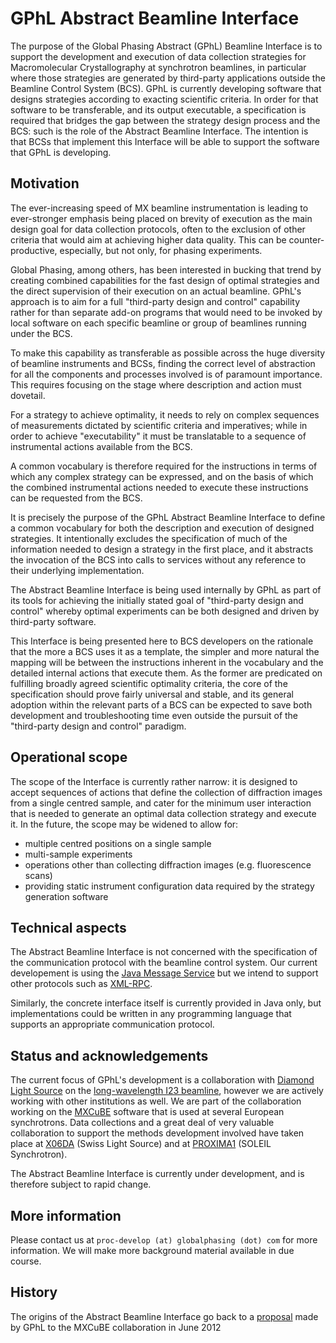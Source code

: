 
GPhL Abstract Beamline Interface
================================

The purpose of the Global Phasing Abstract (GPhL) Beamline Interface is to support
the development and execution of data collection strategies for Macromolecular
Crystallography at synchrotron beamlines, in particular where those strategies
are generated by third-party applications outside the Beamline Control System (BCS).
GPhL is currently developing software that designs strategies according to exacting
scientific criteria. In order for that software to be transferable, and its
output executable, a specification is required that bridges
the gap between the strategy design process and the BCS: such is the role
of the Abstract Beamline Interface. The intention is that BCSs that implement
this Interface will be able to support the software that GPhL is developing.

## Motivation

The ever-increasing speed of MX beamline instrumentation is leading to
ever-stronger emphasis being placed on brevity of execution as the
main design goal for data collection protocols, often to the exclusion
of other criteria that would aim at achieving higher data
quality. This can be counter-productive, especially, but not only, for
phasing experiments.

Global Phasing, among others, has been interested in bucking
that trend by creating combined capabilities for the fast design of
optimal strategies and the direct supervision of their execution on an
actual beamline. GPhL's approach is to aim for a full "third-party
design and control" capability rather for than separate add-on programs
that would need to be invoked by local software on each specific
beamline or group of beamlines running under the BCS.

To make this capability as transferable as possible across the huge
diversity of beamline instruments and BCSs, finding the correct
level of abstraction for all the components and processes involved is
of paramount importance. This requires focusing on the stage where
description and action must dovetail.

For a strategy to achieve optimality, it needs to rely on complex
sequences of measurements dictated by scientific criteria and
imperatives; while in order to achieve "executability" it must be
translatable to a sequence of instrumental actions available from the
BCS.

A common vocabulary is therefore required for the instructions in
terms of which any complex strategy can be expressed, and on the basis
of which the combined instrumental actions needed to execute these
instructions can be requested from the BCS.

It is precisely the purpose of the GPhL Abstract Beamline Interface to
define a common vocabulary for both the description
and execution of designed strategies. It intentionally excludes the
specification of much of the information needed to design a strategy in
the first place, and it abstracts the invocation of the BCS into calls
to services without any reference to their underlying implementation.

The Abstract Beamline Interface is being used internally by GPhL as
part of its tools for achieving the initially stated goal of
"third-party design and control" whereby optimal experiments can be
both designed and driven by third-party software.

This Interface is being presented here to BCS developers on the
rationale that the more a BCS uses it as a template, the simpler and
more natural the mapping will be between the instructions inherent in
the vocabulary and the detailed internal actions that
execute them. As the former are predicated on fulfilling broadly
agreed scientific optimality criteria, the core of the specification should prove
fairly universal and stable, and its general adoption within the
relevant parts of a BCS can be expected to save both development and
troubleshooting time even outside the pursuit of the "third-party
design and control" paradigm.

## Operational scope

The scope of the Interface is currently rather narrow: it is designed to accept
sequences of actions that define the collection of diffraction images from a single
centred sample, and cater for the minimum user interaction that is needed
to generate an optimal data collection strategy and execute it. In the future, the scope may
be widened to allow for:

* multiple centred positions on a single sample
* multi-sample experiments
* operations other than collecting diffraction images (e.g. fluorescence scans)
* providing static instrument configuration data required by the strategy generation software

## Technical aspects

The Abstract Beamline Interface is not concerned with the specification of the communication
protocol with the beamline control system. Our current developement is using
the [Java Message Service](https://en.wikipedia.org/wiki/Java_Message_Service)
but we intend to support other protocols such as [XML-RPC](https://en.wikipedia.org/wiki/XML-RPC).

Similarly, the concrete interface itself is currently provided in Java only,
but implementations could be written in any programming language that supports
an appropriate communication protocol.

## Status and acknowledgements

The current focus of GPhL's development is a collaboration with
[Diamond Light Source](http://www.diamond.ac.uk/)
on the [long-wavelength I23 beamline](http://www.diamond.ac.uk/Beamlines/Mx/I23.html), however
we are actively working with other institutions as well. We are part of the collaboration
working on the [MXCuBE](https://github.com/mxcube/mxcube) software that is used
at several European synchrotrons. Data collections and a great deal of very valuable
collaboration to support the methods development involved have taken place at
[X06DA](http://www.psi.ch/sls/pxiii/) (Swiss Light Source) and 
at [PROXIMA1](http://www.synchrotron-soleil.fr/Recherche/LignesLumiere/PROXIMA1)
(SOLEIL Synchrotron).

The Abstract Beamline Interface is currently under development, and is
therefore subject to rapid change.

## More information

Please contact us at `proc-develop (at) globalphasing (dot) com` for more information. We will
make more background material available in due course.

## History

The origins of the Abstract Beamline Interface go back to a
[proposal](http://forge.epn-campus.eu/boards/11/topics/112)
made by GPhL to the MXCuBE collaboration in June 2012


